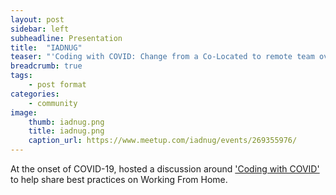 ```yaml
---
layout: post
sidebar: left
subheadline: Presentation
title:  "IADNUG"
teaser: "'Coding with COVID: Change from a Co-Located to remote team overnight' discussion at Iowa .NET User Group in Des Moines, IA"
breadcrumb: true
tags:
    - post format
categories:
    - community
image:
    thumb: iadnug.png
    title: iadnug.png
    caption_url: https://www.meetup.com/iadnug/events/269355976/
---
```

At the onset of COVID-19, hosted a discussion around <a href='https://www.meetup.com/iadnug/events/269355976/' target='new'>'Coding with COVID'</a> to help share best practices on Working From Home. 

